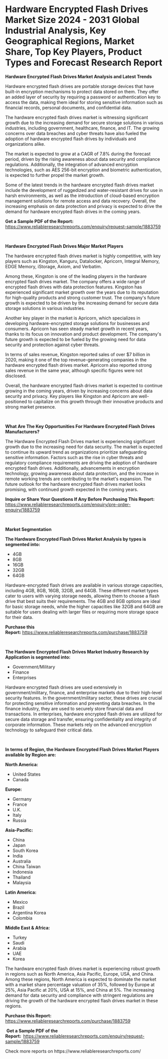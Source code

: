 <p><h1>Hardware Encrypted Flash Drives Market Size 2024 - 2031 Global Industrial Analysis, Key Geographical Regions, Market Share, Top Key Players, Product Types and Forecast Research Report</h1></p><p><strong>Hardware Encrypted Flash Drives Market Analysis and Latest Trends</strong></p>
<p><p>Hardware encrypted flash drives are portable storage devices that have built-in encryption mechanisms to protect data stored on them. They offer an added layer of security by requiring a password or authentication key to access the data, making them ideal for storing sensitive information such as financial records, personal documents, and confidential data.</p><p>The hardware encrypted flash drives market is witnessing significant growth due to the increasing demand for secure storage solutions in various industries, including government, healthcare, finance, and IT. The growing concerns over data breaches and cyber threats have also fueled the adoption of hardware encrypted flash drives by individuals and organizations alike.</p><p>The market is expected to grow at a CAGR of 7.8% during the forecast period, driven by the rising awareness about data security and compliance regulations. Additionally, the integration of advanced encryption technologies, such as AES 256-bit encryption and biometric authentication, is expected to further propel the market growth.</p><p>Some of the latest trends in the hardware encrypted flash drives market include the development of ruggedized and water-resistant drives for use in harsh environments, as well as the introduction of cloud-based encryption management solutions for remote access and data recovery. Overall, the increasing emphasis on data protection and privacy is expected to drive the demand for hardware encrypted flash drives in the coming years.</p></p>
<p><strong>Get a Sample PDF of the Report:&nbsp;</strong> <a href="https://www.reliableresearchreports.com/enquiry/request-sample/1883759">https://www.reliableresearchreports.com/enquiry/request-sample/1883759</a></p>
<p>&nbsp;</p>
<p><strong>Hardware Encrypted Flash Drives Major Market Players</strong></p>
<p><p>The hardware encrypted flash drives market is highly competitive, with key players such as Kingston, Kanguru, Datalocker, Apricorn, Integral Memory, EDGE Memory, iStorage, Axiom, and Verbatim. </p><p>Among these, Kingston is one of the leading players in the hardware encrypted flash drives market. The company offers a wide range of encrypted flash drives with data protection features. Kingston has experienced significant market growth over the years due to its reputation for high-quality products and strong customer trust. The company's future growth is expected to be driven by the increasing demand for secure data storage solutions in various industries.</p><p>Another key player in the market is Apricorn, which specializes in developing hardware-encrypted storage solutions for businesses and consumers. Apricorn has seen steady market growth in recent years, thanks to its focus on innovation and product development. The company's future growth is expected to be fueled by the growing need for data security and protection against cyber threats.</p><p>In terms of sales revenue, Kingston reported sales of over $7 billion in 2020, making it one of the top revenue-generating companies in the hardware encrypted flash drives market. Apricorn also reported strong sales revenue in the same year, although specific figures were not disclosed.</p><p>Overall, the hardware encrypted flash drives market is expected to continue growing in the coming years, driven by increasing concerns about data security and privacy. Key players like Kingston and Apricorn are well-positioned to capitalize on this growth through their innovative products and strong market presence.</p></p>
<p>&nbsp;</p>
<p><strong>What Are The Key Opportunities For Hardware Encrypted Flash Drives Manufacturers?</strong></p>
<p><p>The Hardware Encrypted Flash Drives market is experiencing significant growth due to the increasing need for data security. The market is expected to continue its upward trend as organizations prioritize safeguarding sensitive information. Factors such as the rise in cyber threats and regulatory compliance requirements are driving the adoption of hardware encrypted flash drives. Additionally, advancements in encryption technology, growing awareness about data protection, and the increase in remote working trends are contributing to the market's expansion. The future outlook for the hardware encrypted flash drives market looks promising, with continued growth expected in the coming years.</p></p>
<p><strong>Inquire or Share Your Questions If Any Before Purchasing This Report:</strong> <a href="https://www.reliableresearchreports.com/enquiry/pre-order-enquiry/1883759">https://www.reliableresearchreports.com/enquiry/pre-order-enquiry/1883759</a></p>
<p>&nbsp;</p>
<p><strong>Market Segmentation</strong></p>
<p><strong>The Hardware Encrypted Flash Drives Market Analysis by types is segmented into:</strong></p>
<p><ul><li>4GB</li><li>8GB</li><li>16GB</li><li>32GB</li><li>64GB</li></ul></p>
<p><p>Hardware-encrypted flash drives are available in various storage capacities, including 4GB, 8GB, 16GB, 32GB, and 64GB. These different market types cater to users with varying storage needs, allowing them to choose a flash drive that best suits their requirements. The 4GB and 8GB options are ideal for basic storage needs, while the higher capacities like 32GB and 64GB are suitable for users dealing with larger files or requiring more storage space for their data.</p></p>
<p><strong>Purchase this Report:&nbsp;</strong><a href="https://www.reliableresearchreports.com/purchase/1883759">https://www.reliableresearchreports.com/purchase/1883759</a></p>
<p>&nbsp;</p>
<p><strong>The Hardware Encrypted Flash Drives Market Industry Research by Application is segmented into:</strong></p>
<p><ul><li>Government/Military</li><li>Finance</li><li>Enterprises</li></ul></p>
<p><p>Hardware encrypted flash drives are used extensively in government/military, finance, and enterprise markets due to their high-level security features. In the government/military sector, these drives are crucial for protecting sensitive information and preventing data breaches. In the finance industry, they are used to securely store financial data and transactions. In enterprises, hardware encrypted flash drives are utilized for secure data storage and transfer, ensuring confidentiality and integrity of corporate information. These markets rely on the advanced encryption technology to safeguard their critical data.</p></p>
<p>&nbsp;</p>
<p><strong>In terms of Region, the Hardware Encrypted Flash Drives Market Players available by Region are:</strong></p>
<p>
    <p> <strong> North America: </strong>
        <ul>
            <li>United States</li>
            <li>Canada</li>
        </ul>
        </p> 
    <p> <strong> Europe: </strong>
        <ul>
            <li>Germany</li>
            <li>France</li>
            <li>U.K.</li>
            <li>Italy</li>
            <li>Russia</li>
        </ul>
        </p> 
    <p> <strong> Asia-Pacific: </strong>
        <ul>
            <li>China</li>
            <li>Japan</li>
            <li>South Korea</li>
            <li>India</li>
            <li>Australia</li>
            <li>China Taiwan</li>
            <li>Indonesia</li>
            <li>Thailand</li>
            <li>Malaysia</li>
        </ul>
        </p> 
    <p> <strong> Latin America: </strong>
        <ul>
            <li>Mexico</li>
            <li>Brazil</li>
            <li>Argentina Korea</li>
            <li>Colombia</li>
        </ul>
        </p> 
    <p> <strong> Middle East & Africa: </strong>
        <ul>
            <li>Turkey</li>
            <li>Saudi</li>
            <li>Arabia</li>
            <li>UAE</li>
            <li>Korea</li>
        </ul>
    </p>
    </p>
<p><p>The hardware encrypted flash drives market is experiencing robust growth in regions such as North America, Asia Pacific, Europe, USA, and China. Among these regions, North America is expected to dominate the market with a market share percentage valuation of 35%, followed by Europe at 25%, Asia Pacific at 20%, USA at 15%, and China at 5%. The increasing demand for data security and compliance with stringent regulations are driving the growth of the hardware encrypted flash drives market in these regions.</p></p>
<p><strong>Purchase this Report: </strong><a href="https://www.reliableresearchreports.com/purchase/1883759">https://www.reliableresearchreports.com/purchase/1883759</a></p>
<p>&nbsp;<strong>Get a Sample PDF of the Report:&nbsp;&nbsp;</strong><a href="https://www.reliableresearchreports.com/enquiry/request-sample/1883759">https://www.reliableresearchreports.com/enquiry/request-sample/1883759</a></p>
<p><strong></strong></p>
<p>Check more reports on https://www.reliableresearchreports.com/</p>